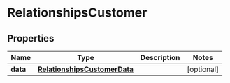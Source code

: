 # RelationshipsCustomer

## Properties
Name | Type | Description | Notes
------------ | ------------- | ------------- | -------------
**data** | [**RelationshipsCustomerData**](RelationshipsCustomerData.md) |  |  [optional]
